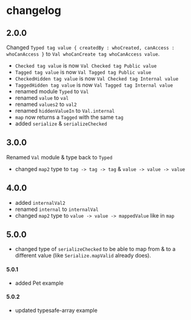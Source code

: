 # changelog

## 2.0.0

Changed `Typed tag value { createdBy : whoCreated, canAccess : whoCanAccess }` to `Val whoCanCreate tag whoCanAccess value`.

- `Checked tag value` is now `Val Checked tag Public value`
- `Tagged tag value` is now `Val Tagged tag Public value`
- `CheckedHidden tag value` is now `Val Checked tag Internal value`
- `TaggedHidden tag value` is now `Val Tagged tag Internal value`
- renamed module `Typed` to `Val`
- renamed `value` to `val`
- renamed `values2` to `val2`
- renamed `hiddenValueIn` to `Val.internal`
- `map` now returns a `Tagged` with the same `tag`
- added `serialize` & `serializeChecked`

## 3.0.0

Renamed `Val` module & type back to `Typed`
- changed `map2` type to `tag -> tag -> tag` & `value -> value -> value`

## 4.0.0

- added `internalVal2`
- renamed `internal` to `internalVal`
- changed `map2` type to `value -> value -> mappedValue` like in `map`

## 5.0.0

- changed type of `serializeChecked` to be able to map from & to a different value (like `Serialize.mapValid` already does).

#### 5.0.1

- added Pet example

#### 5.0.2

- updated typesafe-array example
